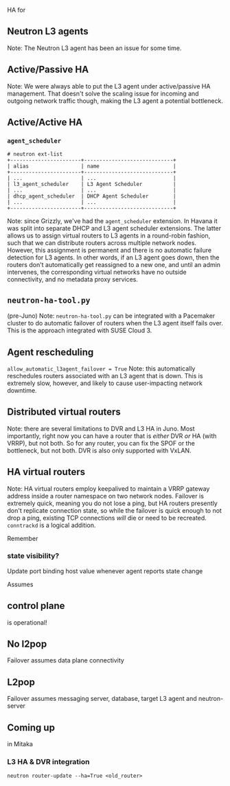HA for
## Neutron L3 agents
Note: The Neutron L3 agent has been an issue for some time.


## Active/Passive HA
Note: We were always able to put the L3 agent under active/passive HA
management. That doesn't solve the scaling issue for incoming and
outgoing network traffic though, making the L3 agent a potential
bottleneck.


## Active/Active HA


### `agent_scheduler`

    # neutron ext-list
    +-----------------------+-----------------------------+
    | alias                 | name                        |
    +-----------------------+-----------------------------+
    | ...                   | ...                         |
    | l3_agent_scheduler    | L3 Agent Scheduler          |
    | ...                   | ...                         |
    | dhcp_agent_scheduler  | DHCP Agent Scheduler        |
    | ...                   | ...                         |
    +-----------------------+-----------------------------+

Note: since Grizzly, we've had the `agent_scheduler` extension.
In Havana it was split into separate DHCP and L3 agent scheduler
extensions. The latter allows us to assign virtual
routers to L3 agents in a round-robin fashion, such that we can
distribute routers across multiple network nodes. However, this
assignment is permanent and there is no automatic failure detection
for L3 agents. In other words, if an L3 agent goes down, then the
routers don't automatically get reassigned to a new one, and until an
admin intervenes, the corresponding virtual networks have no outside
connectivity, and no metadata proxy services.


## `neutron-ha-tool.py`
(pre-Juno)
Note: `neutron-ha-tool.py` can be integrated with a Pacemaker cluster
to do automatic failover of routers when the L3 agent itself fails
over. This is the approach integrated with SUSE Cloud 3.


## Agent rescheduling
`allow_automatic_l3agent_failover = True`
Note: this automatically reschedules routers associated with an L3
agent that is down. This is extremely slow, however, and likely to
cause user-impacting network downtime.


## Distributed virtual routers
Note: there are several limitations to DVR and L3 HA in Juno. Most
importantly, right now you can have a router that is *either* DVR *or*
HA (with VRRP), but not both. So for any router, you can fix the SPOF
or the bottleneck, but not both. DVR is also only supported with
VxLAN.


## HA virtual routers
Note: HA virtual routers employ keepalived to maintain a VRRP gateway
address inside a router namespace on two network nodes. Failover is
extremely quick, meaning you do not lose a ping, but HA routers
presently don't replicate connection state, so while the failover is
quick enough to not drop a ping, existing TCP connections *will* die
or need to be recreated. `conntrackd` is a logical addition.


<!-- .slide: data-background-image="images/assaf/00.svg" data-background-size="contain" -->


<!-- .slide: data-background-image="images/assaf/01.svg" data-background-size="contain" -->


<!-- .slide: data-background-image="images/assaf/02.svg" data-background-size="contain" -->


<!-- .slide: data-background-image="images/assaf/03.svg" data-background-size="contain" -->


<!-- .slide: data-background-image="images/assaf/04.svg" data-background-size="contain" -->


<!-- .slide: data-background-image="images/assaf/05.svg" data-background-size="contain" -->


<!-- .slide: data-background-image="images/assaf/06.svg" data-background-size="contain" -->


<!-- .slide: data-background-image="images/assaf/07.svg" data-background-size="contain" -->


<!-- .slide: data-background-image="images/assaf/08.svg" data-background-size="contain" -->


Remember
### state visibility?
Update port binding host value whenever agent reports state change


Assumes
## control plane
is operational!


## No l2pop
Failover assumes data plane connectivity
## L2pop
Failover assumes messaging server, database, target L3 agent and neutron-server


## Coming up
in Mitaka


### L3 HA & DVR integration


`neutron router-update --ha=True <old_router>`